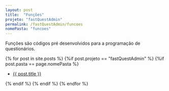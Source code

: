 ```yaml
---
layout: post
title:  "Funções"
projeto: "fastQuestAdmin"
permalink: /fastQuestAdmin/funcoes
nomePasta: "funcoes"
---
```

Funções são códigos pré desenvolvidos para a programação de questionários.
<div class="row">    
    {% for post in site.posts %}
        {%if post.projeto == "fastQuestAdmin" %}
            {%if post.pasta == page.nomePasta %}  
            <ul  class="3u 6u$(small)">
                <li>
                    <a href="{{ site.baseurl}}{{ post.url}}">{{ post.title }}</a>  
                </li>
            </ul>
            {% endif %}
        {% endif %}
    {% endfor %}    
</div>           
